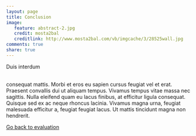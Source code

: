 ```yaml
---
layout: page 
title: Conclusion
image: 
   feature: abstract-2.jpg
   credit: mosta2bal
   creditlink: http://www.mosta2bal.com/vb/imgcache/3/28525wall.jpg
comments: true
share: true 
---
```


Duis interdum 

<br>consequat mattis. Morbi et eros eu sapien cursus feugiat vel et erat. Praesent convallis dui ut aliquam tempus. Vivamus tempus vitae massa nec sagittis. Nulla eleifend quam eu lacus finibus, at efficitur ligula consequat. Quisque sed ex ac neque rhoncus lacinia. Vivamus magna urna, feugiat malesuada efficitur a, feugiat feugiat lacus. Ut mattis tincidunt magna non hendrerit. 








<div style="float: left"> 
<a href="{{ site.url }}/retail/project/evaluation/" class="btn">Go back to evaluation</a>
</div>
